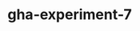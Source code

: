 # gha-experiment-7
   














  











































 





  



  





















    







  

  






